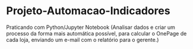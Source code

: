 # Projeto-Automacao-Indicadores
Praticando com Python/Jupyter Notebook (Analisar dados e criar um processo da forma mais automática possível, para calcular o OnePage de cada loja, enviando um e-mail com o relatório  para o gerente.)
